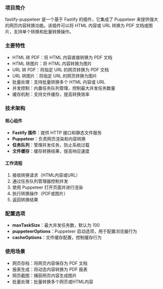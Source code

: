 ### 项目简介

fastify-puppeteer 是一个基于 Fastify 的插件，它集成了 Puppeteer 来提供强大的网页内容转换功能。该插件可以将 HTML 内容或 URL 转换为 PDF 文档或图片，支持单个转换和批量转换操作。

### 主要特性

- HTML 转 PDF：将 HTML 内容直接转换为 PDF 文档
- HTML 转图片：将 HTML 内容转换为图片
- URL 转 PDF：将指定 URL 的网页转换为 PDF 文档
- URL 转图片：将指定 URL 的网页转换为图片
- 批量处理：支持批量转换多个 HTML 内容或 URL
- 并发控制：内置任务队列管理，控制最大并发任务数量
- 缓存机制：支持文件缓存，提高转换效率

### 技术架构

#### 核心组件

- **Fastify 插件**：提供 HTTP 接口和静态文件服务
- **Puppeteer**：负责网页渲染和内容转换
- **任务队列**：管理并发任务，防止系统过载
- **文件缓存**：缓存转换结果，提高响应速度

#### 工作流程

1. 接收转换请求（HTML内容或URL）
2. 通过任务队列管理器控制并发
3. 使用 Puppeteer 打开页面并进行渲染
4. 执行转换操作（PDF或图片）
5. 返回转换结果

### 配置选项

- **maxTaskSize**：最大并发任务数，默认为 100
- **puppeteerOptions**：Puppeteer 启动选项，用于配置浏览器行为
- **cacheOptions**：文件缓存配置，控制缓存行为

### 使用场景

- 网页存档：将网页内容保存为 PDF 文档
- 报表生成：将动态内容转换为 PDF 报表
- 网页截图：捕获网页内容生成图片
- 批量处理：批量转换多个网页或HTML内容

